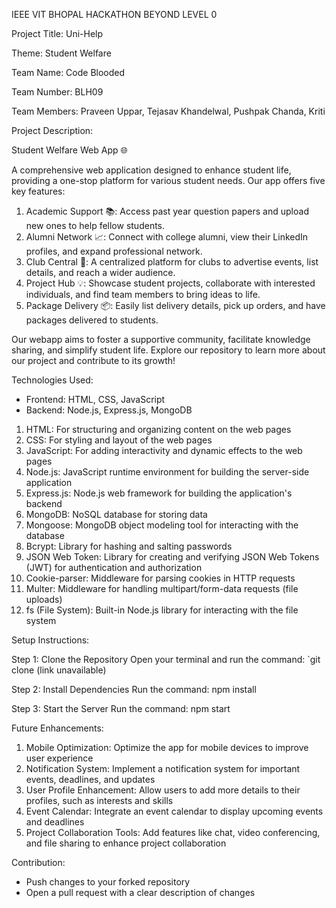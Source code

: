 IEEE VIT BHOPAL HACKATHON BEYOND LEVEL 0

Project Title: Uni-Help

Theme: Student Welfare

Team Name: Code Blooded

Team Number: BLH09

Team Members: Praveen Uppar, Tejasav Khandelwal, Pushpak Chanda, Kriti

Project Description:

Student Welfare Web App 🌐

A comprehensive web application designed to enhance student life, providing a one-stop platform for various student needs. Our app offers five key features:

1. Academic Support 📚: Access past year question papers and upload new ones to help fellow students.
2. Alumni Network 📈: Connect with college alumni, view their LinkedIn profiles, and expand professional network.
3. Club Central 🎉: A centralized platform for clubs to advertise events, list details, and reach a wider audience.
4. Project Hub 💡: Showcase student projects, collaborate with interested individuals, and find team members to bring ideas to life.
5. Package Delivery 📦: Easily list delivery details, pick up orders, and have packages delivered to students.

Our webapp aims to foster a supportive community, facilitate knowledge sharing, and simplify student life. Explore our repository to learn more about our project and contribute to its growth!

Technologies Used:

- Frontend: HTML, CSS, JavaScript
- Backend: Node.js, Express.js, MongoDB

1. HTML: For structuring and organizing content on the web pages
2. CSS: For styling and layout of the web pages
3. JavaScript: For adding interactivity and dynamic effects to the web pages
4. Node.js: JavaScript runtime environment for building the server-side application
5. Express.js: Node.js web framework for building the application's backend
6. MongoDB: NoSQL database for storing data
7. Mongoose: MongoDB object modeling tool for interacting with the database
8. Bcrypt: Library for hashing and salting passwords
9. JSON Web Token: Library for creating and verifying JSON Web Tokens (JWT) for authentication and authorization
10. Cookie-parser: Middleware for parsing cookies in HTTP requests
11. Multer: Middleware for handling multipart/form-data requests (file uploads)
12. fs (File System): Built-in Node.js library for interacting with the file system

Setup Instructions:

Step 1: Clone the Repository
Open your terminal and run the command: `git clone (link unavailable)

Step 2: Install Dependencies
Run the command: npm install

Step 3: Start the Server
Run the command: npm start

Future Enhancements:

1. Mobile Optimization: Optimize the app for mobile devices to improve user experience
2. Notification System: Implement a notification system for important events, deadlines, and updates
3. User Profile Enhancement: Allow users to add more details to their profiles, such as interests and skills
4. Event Calendar: Integrate an event calendar to display upcoming events and deadlines
5. Project Collaboration Tools: Add features like chat, video conferencing, and file sharing to enhance project collaboration

Contribution:

- Push changes to your forked repository
- Open a pull request with a clear description of changes
